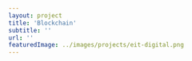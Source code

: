 ```yaml
---
layout: project
title: 'Blockchain'
subtitle: ''
url: ''
featuredImage: ../images/projects/eit-digital.png
---
```

